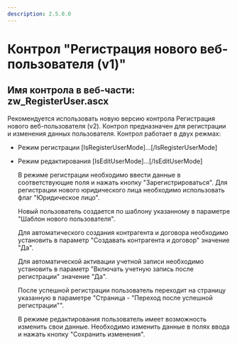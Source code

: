 ```yaml
---
description: 2.5.0.0
---
```


# Контрол "Регистрация нового веб-пользователя \(v1\)"

## Имя контрола в веб-части: zw\_RegisterUser.ascx

Рекомендуется использовать новую версию контрола Регистрация нового веб-пользователя \(v2\). Контрол предназначен для регистрации и изменения данных пользователя. Контрол работает в двух режмах:

* Режим регистрации \[IsRegisterUserMode\]...\[/IsRegisterUserMode\]
* Режим редактирования \[IsEditUserMode\]...\[/IsEditUserMode\]

  В режиме регистрации необходимо ввести данные в соответствующие поля и нажать кнопку "Зарегистрироваться". Для регистрации нового юридического лица необходимо использовать флаг "Юридическое лицо".

  Новый пользователь создается по шаблону указанному в параметре "Шаблон нового пользователя". 

  Для автоматического создания контрагента и договора необходимо установить в параметр "Создавать контрагента и договор" значение "Да". 

  Для автоматической активации учетной записи необходимо установить в параметр "Включать учетную запись после регистрации" значение "Да".  

  После успешной регистрации пользователь переходит на страницу указанную в параметре  "Страница - "Переход после успешной регистрации"".

  В режиме редактирования пользователь имеет возможность изменить свои данные. Необходимо изменить данные в полях ввода и нажать кнопку  "Сохранить изменения".

